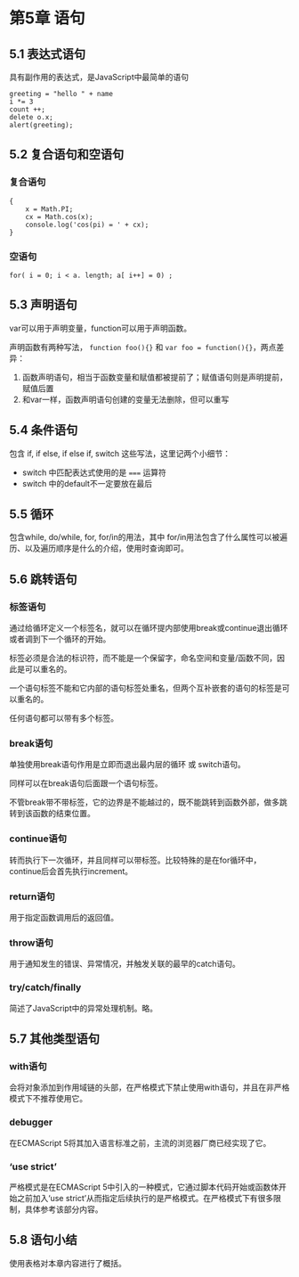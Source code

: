 # 第5章 语句

## 5.1 表达式语句

具有副作用的表达式，是JavaScript中最简单的语句

```
greeting = "hello " + name
i *= 3
count ++;
delete o.x;
alert(greeting);
```
## 5.2 复合语句和空语句

### 复合语句
``` 
{
	x = Math.PI;
	cx = Math.cos(x);
	console.log('cos(pi) = ' + cx); 	 
}
```

### 空语句

```
for( i = 0; i < a. length; a[ i++] = 0) ;
```

## 5.3 声明语句

var可以用于声明变量，function可以用于声明函数。

声明函数有两种写法， `function foo(){}` 和 `var foo = function(){}`，两点差异：

1. 函数声明语句，相当于函数变量和赋值都被提前了；赋值语句则是声明提前，赋值后置
2. 和var一样，函数声明语句创建的变量无法删除，但可以重写

## 5.4 条件语句

包含 if, if else, if else if, switch 这些写法，这里记两个小细节：

- switch 中匹配表达式使用的是 `===` 运算符
- switch 中的default不一定要放在最后

## 5.5 循环

包含while, do/while, for, for/in的用法，其中 for/in用法包含了什么属性可以被遍历、以及遍历顺序是什么的介绍，使用时查询即可。

## 5.6 跳转语句

### 标签语句

通过给循环定义一个标签名，就可以在循环提内部使用break或continue退出循环或者调到下一个循环的开始。

标签必须是合法的标识符，而不能是一个保留字，命名空间和变量/函数不同，因此是可以重名的。

一个语句标签不能和它内部的语句标签处重名，但两个互补嵌套的语句的标签是可以重名的。

任何语句都可以带有多个标签。

### break语句

单独使用break语句作用是立即而退出最内层的循环 或 switch语句。

同样可以在break语句后面跟一个语句标签。

不管break带不带标签，它的边界是不能越过的，既不能跳转到函数外部，做多跳转到该函数的结束位置。

### continue语句

转而执行下一次循环，并且同样可以带标签。比较特殊的是在for循环中，continue后会首先执行increment。

### return语句

用于指定函数调用后的返回值。

### throw语句

用于通知发生的错误、异常情况，并触发关联的最早的catch语句。


### try/catch/finally

简述了JavaScript中的异常处理机制。略。

## 5.7 其他类型语句

### with语句

会将对象添加到作用域链的头部，在严格模式下禁止使用with语句，并且在非严格模式下不推荐使用它。

### debugger

在ECMAScript 5将其加入语言标准之前，主流的浏览器厂商已经实现了它。

### ‘use strict’

严格模式是在ECMAScript 5中引入的一种模式，它通过脚本代码开始或函数体开始之前加入‘use strict’从而指定后续执行的是严格模式。在严格模式下有很多限制，具体参考该部分内容。


## 5.8 语句小结

使用表格对本章内容进行了概括。


